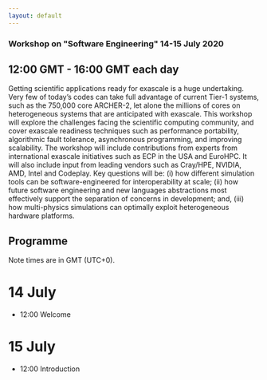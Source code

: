 ```yaml
---
layout: default
---
```


### Workshop on "Software Engineering" 14-15 July 2020
## 12:00 GMT - 16:00 GMT each day

Getting scientific applications ready for exascale is a huge
undertaking. Very few of today’s codes can take full advantage of
current Tier-1 systems, such as the 750,000 core ARCHER-2, let alone
the millions of cores on heterogeneous systems that are anticipated
with exascale. This workshop will explore the challenges facing the
scientific computing community, and cover exascale readiness
techniques such as performance portability, algorithmic fault
tolerance, asynchronous programming, and improving scalability. The
workshop will include contributions from experts from international
exascale initiatives such as ECP in the USA and EuroHPC. It will also
include input from leading vendors such as Cray/HPE, NVIDIA, AMD,
Intel and Codeplay. Key questions will be: (i) how different
simulation tools can be software-engineered for interoperability at
scale; (ii) how future software engineering and new languages
abstractions most effectively support the separation of concerns in
development; and, (iii) how multi-physics simulations can optimally
exploit heterogeneous hardware platforms.

## Programme

Note times are in GMT (UTC+0).

# 14 July

- 12:00 Welcome

# 15 July

- 12:00 Introduction
